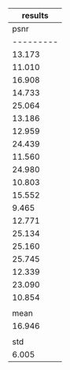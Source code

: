 
| results |
|---------|
|   psnr  |
|---------|
|  13.173 |
|  11.010 |
|  16.908 |
|  14.733 |
|  25.064 |
|  13.186 |
|  12.959 |
|  24.439 |
|  11.560 |
|  24.980 |
|  10.803 |
|  15.552 |
|  9.465  |
|  12.771 |
|  25.134 |
|  25.160 |
|  25.745 |
|  12.339 |
|  23.090 |
|  10.854 |
|         |
|   mean  |
|  16.946 |
|         |
|   std   |
|  6.005  |